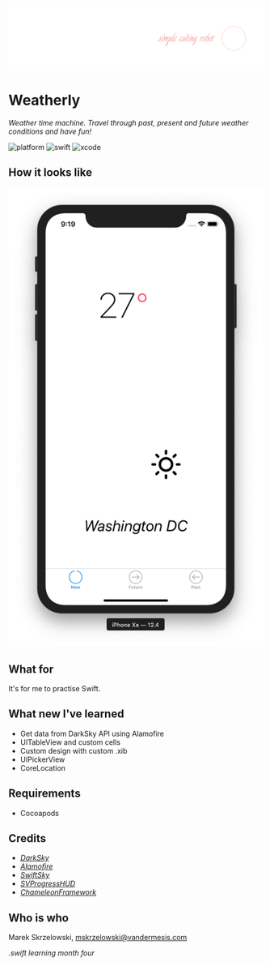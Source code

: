 ![logo](/Demo/logo.png)
# Weatherly

*Weather time machine. Travel through past, present and future weather conditions and have fun!*

![platform](https://img.shields.io/badge/platform-iOS-green.svg)
![swift](https://img.shields.io/badge/swift-5.0-brightgreen.svg)
![xcode](https://img.shields.io/badge/xcode-10.3-orange.svg)

## How it looks like
![logo](/Demo/demo.png)

## What for
It's for me to practise Swift.

## What new I've learned

- Get data from DarkSky API using Alamofire
- UITableView and custom cells
- Custom design with custom .xib
- UIPickerView
- CoreLocation

## Requirements
- Cocoapods

## Credits
- *[DarkSky](https://darksky.net/dev)*
- *[Alamofire](https://github.com/Alamofire/Alamofire)*
- *[SwiftSky](https://github.com/appcompany/SwiftSky)*
- *[SVProgressHUD](https://github.com/SVProgressHUD/SVProgressHUD)*
- *[ChameleonFramework](https://github.com/ViccAlexander/Chameleon#random-colors)*

## Who is who
Marek Skrzelowski, mskrzelowski@vandermesis.com

*.swift learning month four*
